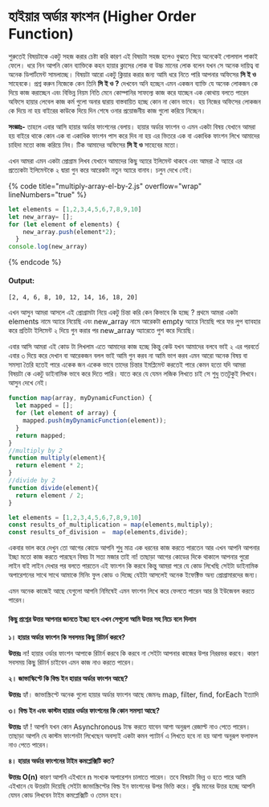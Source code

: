 # হাইয়ার অর্ডার ফাংশন (Higher Order Function)

শুরুতেই বিষয়টাকে একটু সহজ করার চেষ্টা করি কারণ এই বিষয়টা সহজ হলেও বুঝতে গিয়ে অনেকেই গোলমাল পাকাই ফেলে। ধরে নিন আপনি কোন ব্যাক্তিকে কহন হায়ার ক্লাসের লোক বা উচ্চ মানের লোক বলেন যখন সে অনেক দায়িত্ব বা অনেক ডিপার্টমেন্ট সামলাচ্ছে। বিষয়টা আরো একটু ক্লিয়ার করার জন্য আমি ধরে নিতে পারি আপনার অফিসের **সি ই ও** সাহেবকে। প্রশ্ন করুন নিজেকে কেন তিনি **সি ই ও ?** দেখবেন অনি হচ্ছেন এমন একজন ব্যাক্তি যে অনেক লোকজন কে দিয়ে কাজ করাচ্ছেন এবং বিভিন্ন নিয়ম নিতি মেনে কোম্পানির সাফল্যে কাজ করে যাচ্ছেন এক কোথায় বলতে পারেন অফিসে হায়ার লেবেল কাজ কর্ম গুলো অনার দ্বারায় বাস্তবায়িত হচ্ছে কোন না কোন ভাবে। হয় নিজের অফিসের লোকজন কে দিয়ে না হয় বাইরের কাউকে দিয়ে দিন শেষে ওনার  প্রয়োজনীয় কাজ গুলো করিয়ে নিচ্ছেন।

**সংজ্ঞাঃ-**  তাহলে এবার আসি হায়ার অর্ডার ফাংশনের বেলায়। হায়ার অর্ডার ফাংশন ও এমন একটা বিষয় যেখানে আমরা হয় বাইরে থাকে কোন এক বা একাধিক ফাংশন পাস করে দিব না হয় এর ভিতরে এক বা একাধিক ফাংশন লিখে আমাদের চাহিদা মতো কাজ করিয়ে নিব। টিক আমাদের অফিসের **সি ই ও** সাহেবের মতো।&#x20;

এখন আমরা এমন একটা প্রোগ্রাম লিখব যেখানে আমাদের কিছু অ্যারে ইলিমেন্ট থাকবে এবং আমরা ঐ অ্যারে এর প্রত্যেকটা ইলিমেন্টকে ২ দ্বারা গুন করে আরেকটা নতুন অ্যারে বানাব। চলুন দেখে নেই।&#x20;

{% code title="multiply-array-el-by-2.js" overflow="wrap" lineNumbers="true" %}
```javascript
let elements = [1,2,3,4,5,6,7,8,9,10]
let new_array= [];
for (let element of elements) {
    new_array.push(element*2);
  }
console.log(new_array)
```
{% endcode %}

#### Output:

```
[2, 4, 6, 8, 10, 12, 14, 16, 18, 20]
```

এখন আসুন আমরা আসলে এই প্রোগ্রামটা নিয়ে একটু চিন্তা করি কেন কিভাবে কি হচ্ছে ? প্রথমে আমরা একটা elements নামে অ্যারে নিয়েছি এবং new\_array নামে আরেকটা empty অ্যারে নিয়েছি পরে ফর লুপ ব্যাবহার করে প্রতিটা ইলিমেন্ট ২ দিয়ে গুন করার পর new\_array অ্যারেতে পুশ করে দিয়েছি।

এবার আসি আমরা এই কোড টা লিখলাম এতে আমাদের কাজ হচ্ছে কিন্তু কেউ যখন আমাদের বলবে ভাই ২ এর পরবর্তে এবার ৩ দিয়ে করে দেখান বা আরেকজন বলল ভাই আমি গুন করব না আমি ভাগ করব এমন আরো অনেক বিষয় বা সমস্যা তৈরি হতেই পারে একেক জন একেক ভাবে তাদের চিন্তার ইমপ্লিমেন্ট করতেই পারে কেমন হতো যদি আমরা বিষয়টা কে একটু ডাইনামিক ভাবে করে দিতে পারি। যাতে করে যে যেমন লজিক লিখতে চাই সে শুধু ততটুকুই লিখবে। আসুন দেখে নেই।

```javascript
function map(array, myDynamicFunction) {
  let mapped = [];
  for (let element of array) {
    mapped.push(myDynamicFunction(element));
  }
  return mapped;
}
//multiply by 2
function multiply(element){
  return element * 2;
}
//divide by 2
function divide(element){
  return element / 2;
}

let elements = [1,2,3,4,5,6,7,8,9,10]
const results_of_multiplication = map(elements,multiply); 
const results_of_division =  map(elements,divide);
```

একবার ভাল করে দেখুন তো আগের কোডে আপনি শুধু মাত্র এক ধরনের কাজ করতে পারতেন আর এখন আপনি আপনার ইচ্ছা মতো কাজ করতে পারছেন বিষয় টা সত্য মজার তাই না! তাছাড়া আগের কোডের দিকে থাকালে আপনার পুরো লাইন বাই লাইন দেখার পর বলতে পারতেন এই ফাংশন কি করবে কিন্তু আমরা পরে যে কোড লিখেছি সেইটা ডাইনামিক অপারেশনের সাথে সাথে আমাকে মিনিং ফুল কোড ও দিচ্ছে যেইটা আসলেই অনেক ইফেক্টিভ অন্য প্রোগ্রামারদের জন্য।&#x20;

এমন অনেক কাজেই আছে যেগুলো আপনি নিমিষেই এমন ফাংশন লিখে করে ফেলতে পারেন আর রি ইউজেবল করতে পারেন।&#x20;

#### কিছু প্রশ্নের উত্তর আপনার জানতে ইচ্ছা হবে এখন সেগুলো আমি উত্তর সহ নিচে বলে দিলাম

**১। হায়ার অর্ডার ফাংশন কি সবসময় কিছু রিটার্ন করবে?**

**উত্তরঃ** না! হায়ার ওর্ডার ফাংশন আপাকে রিটার্ন করবে কি করবে না সেইটা আপনার কাজের উপর নিররভর করবে। কারণ সবসময় কিছু রিটার্ন চাইবেন এমন কাজ নাও করতে পারেন।

**২। জাভাস্কিপ্টে কি বিল্ড ইন হায়ার অর্ডার ফাংশন আছে?**

**উত্তরঃ** হ্যাঁ। জাভাস্ক্রিপ্টে অনেক গুলো হায়ার অর্ডার ফাংশন আছে জেমনঃ map, filter, find, forEach ইত্যাদি

**৩। বিল্ড ইন এবং কাস্টম হায়ার ওর্ডার ফাংশনের কি কোন সমস্যা আছে?**

**উত্তরঃ** হ্যাঁ ! আপনি যখন কোন Asynchronous টাস্ক করতে যাবেন আশা অনুরূপ রেজাল্ট নাও পেতে পারেন। তাছাড়া আপনি যে কাস্টম ফাংশনটা লিখেছেন অবস্যই একটা কমন প্যাটার্ন এ লিখতে হবে না হয় আশা অনুরূপ ফলাফল নাও পেতে পারেন।&#x20;

**৪। হায়ার অর্ডার ফাংশনের টাইম কমপ্লেক্সিটি কত?**

**উত্তরঃ O(n)** কারণ আপনি এইখানে n সংখ্যক অপারেশন চালাতে পারেন। তবে বিষয়টা ভিন্ন ও হতে পারে আমি এইখানে যে উত্তরটা দিয়েছি সেইটা জাভাস্ক্রিপ্টের বিল্ড ইন ফাংশনের উপর ভিত্তি করে। বুদ্ধি মানের উত্তর হচ্ছে আপনি যেমন কোড লিখবেন টাইম কমপ্লেক্সিটি ও তেমন হবে।&#x20;
